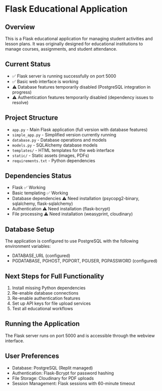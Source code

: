 # Flask Educational Application

## Overview
This is a Flask educational application for managing student activities and lesson plans. It was originally designed for educational institutions to manage courses, assignments, and student attendance.

## Current Status
- ✅ Flask server is running successfully on port 5000
- ✅ Basic web interface is working
- ⚠️ Database features temporarily disabled (PostgreSQL integration in progress)
- ⚠️ Authentication features temporarily disabled (dependency issues to resolve)

## Project Structure
- `app.py` - Main Flask application (full version with database features)
- `simple_app.py` - Simplified version currently running
- `database.py` - Database operations and models
- `models.py` - SQLAlchemy database models
- `templates/` - HTML templates for the web interface
- `static/` - Static assets (images, PDFs)
- `requirements.txt` - Python dependencies

## Dependencies Status
- Flask ✅ Working
- Basic templating ✅ Working  
- Database dependencies ⚠️ Need installation (psycopg2-binary, sqlalchemy, flask-sqlalchemy)
- Authentication ⚠️ Need installation (flask-bcrypt)
- File processing ⚠️ Need installation (weasyprint, cloudinary)

## Database Setup
The application is configured to use PostgreSQL with the following environment variables:
- DATABASE_URL (configured)
- PGDATABASE, PGHOST, PGPORT, PGUSER, PGPASSWORD (configured)

## Next Steps for Full Functionality
1. Install missing Python dependencies
2. Re-enable database connections
3. Re-enable authentication features
4. Set up API keys for file upload services
5. Test all educational workflows

## Running the Application
The Flask server runs on port 5000 and is accessible through the webview interface.

## User Preferences
- Database: PostgreSQL (Replit managed)
- Authentication: Flask-Bcrypt for password hashing
- File Storage: Cloudinary for PDF uploads
- Session Management: Flask sessions with 60-minute timeout